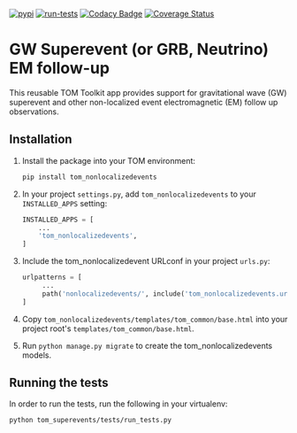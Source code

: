 [![pypi](https://img.shields.io/pypi/v/tom-superevents.svg)](https://pypi.python.org/pypi/tom-superevents)
[![run-tests](https://github.com/TOMToolkit/tom_nonlocalizedevents/actions/workflows/run-tests.yml/badge.svg)](https://github.com/TOMToolkit/tom_nonlocalizedevents/actions/workflows/run-tests.yml)
[![Codacy Badge](https://app.codacy.com/project/badge/Grade/cbcf7ce565d8450f86fff863ef061ff9)](https://www.codacy.com/gh/TOMToolkit/tom_nonlocalizedevents/dashboard?utm_source=github.com&amp;utm_medium=referral&amp;utm_content=TOMToolkit/tom_nonlocalizedevents&amp;utm_campaign=Badge_Grade)
[![Coverage Status](https://coveralls.io/repos/github/TOMToolkit/tom_nonlocalizedevents/badge.svg?branch=main)](https://coveralls.io/github/TOMToolkit/tom_nonlocalizedevents?branch=main)

# GW Superevent (or GRB, Neutrino) EM follow-up

This reusable TOM Toolkit app provides support for gravitational wave (GW) superevent
and other non-localized event electromagnetic (EM) follow up observations.  

## Installation

1. Install the package into your TOM environment:
    ```bash
    pip install tom_nonlocalizedevents
   ```

2. In your project `settings.py`, add `tom_nonlocalizedevents` to your `INSTALLED_APPS` setting:

    ```python
    INSTALLED_APPS = [
        ...
        'tom_nonlocalizedevents',
    ]
    ```

3. Include the tom_nonlocalizedevent URLconf in your project `urls.py`:
   ```python
   urlpatterns = [
        ...
        path('nonlocalizedevents/', include('tom_nonlocalizedevents.urls')),
   ]
   ```

4. Copy ``tom_nonlocalizedevents/templates/tom_common/base.html`` into your project root's ``templates/tom_common/base.html``.

5. Run ``python manage.py migrate`` to create the tom_nonlocalizedevents models.


## Running the tests

In order to run the tests, run the following in your virtualenv:

`python tom_superevents/tests/run_tests.py`

